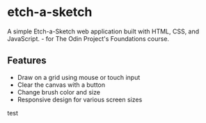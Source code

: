 # etch-a-sketch

A simple Etch-a-Sketch web application built with HTML, CSS, and JavaScript. - for The Odin Project's Foundations course.

## Features

- Draw on a grid using mouse or touch input
- Clear the canvas with a button
- Change brush color and size
- Responsive design for various screen sizes

test
